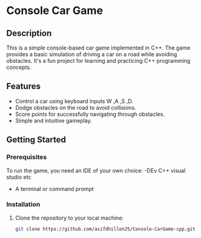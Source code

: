 # Console Car Game



## Description

This is a simple console-based car game implemented in C++. The game provides a basic simulation of driving a car on a road while avoiding obstacles. It's a fun project for learning and practicing C++ programming concepts.

## Features

- Control a car using keyboard inputs W ,A ,S ,D.
- Dodge obstacles on the road to avoid collisions.
- Score points for successfully navigating through obstacles.
- Simple and intuitive gameplay.

## Getting Started

### Prerequisites

To run the game, you need an IDE of your own choice:
-DEv C++ visual studio etc
- A terminal or command prompt

### Installation

1. Clone the repository to your local machine:

   ```bash
   git clone https://github.com/asifdhillon25/Console-CarGame-cpp.git
